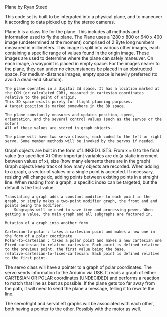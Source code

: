 Plane by Ryan Steed

This code set is built to be integrated into a physical plane, and to maneuver it according to data picked up by the stereo cameras.

Plane.h is a class file for the plane. This includes all methods and information used to fly the plane.
	The Plane uses a 1280 x 800 or 640 x 400 image (undetermined at the moment) comprised of 2 Byte long numbers measured in millimeters.
	This image is split into various other images, each containing a specific range of values found in the origin image.
	These images are used to determine where the plane can safely maneuver.
	On each image, a waypoint is placed in empty space. For the images nearer to the plane, they can under no circumstances be placed in an obstructed space.
	For medium-distance images, empty space is heavily preferred (to avoid a dead-end situation).

	The plane operates in a digital 3d space. It has a location marked at the COM (or calculated COM), measured in cartesian coordinates relative to the point of origin.
	This 3D space exists purely for flight planning purposes.
	A target position is marked somewhere in the 3D space.

	The plane constantly measures and updates position, speed, orientation, and the several control values (such as the servos or the motor)
	All of these values are stored in graph objects.

	The plane will have two servo classes, each coded to the left or right servo. Some member methods will be invoked by the servos if needed.


Graph objects are built in the form of LINKED LISTS. From x = 0 to the final value (no specified X)
	Other important variables are dx (a static increment between values of x), size (how many elements there are in the graph)
	Graph objects keep track of how many objects are recorded.
	When adding to a graph, a vector of values or a single point is accepted.
	If necessary, resizing will change dx, adding points between existing points in a straight line.
	When reading from a graph, a specific index can be targeted, but the default is the first value.

	Translating a graph adds a constant modifier to each point in the graph, or simply makes a two-point modifier graph, the front and end points being the modifier.
		Subgraphs will be used to save time and processing power. When getting a value, the main graph and all subgraphs are factored in.

	Mutation of a graph into another form

	Cartesian-to-polar : takes a cartesian point and makes a new one in the form of a polar coordinate
	Polar-to-cartesian : takes a polar point and makes a new cartesian one 
	Fixed-cartesian-to-relative-cartesian: Each point is defined relative to the previous point, the first value being the base.
	relative-cartesian-to-fixed-cartesian: Each point is defined relative to the first point.

The servo class will have a pointer to a graph of polar coordinates.
	The servo sends information to the Arduino via USB.
	It reads a graph of either CARTESIAN OR POLAR coordinates (UNDECIDED) and performs a reaction to match that line as best as possible.
	If the plane gets too far away from the path, it will need to send the plane a message, telling it to rewrite the line.

The servoRight and servoLeft graphs will be associated with each other, both having a pointer to the other. Possibly with the motor as well.
		
		